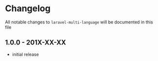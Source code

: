 # Changelog

All notable changes to `laravel-multi-language` will be documented in this file

## 1.0.0 - 201X-XX-XX

- initial release
